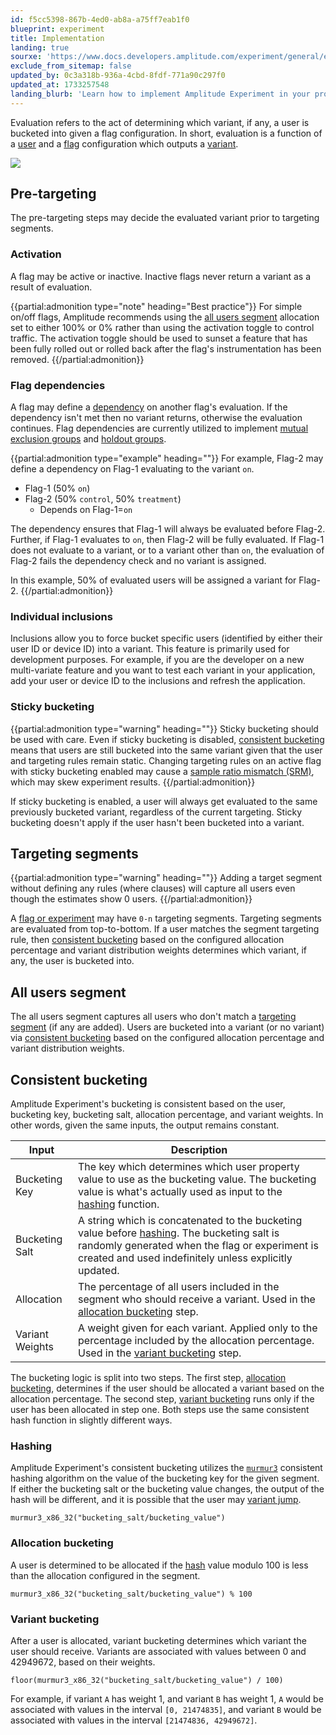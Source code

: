 ```yaml
---
id: f5cc5398-867b-4ed0-ab8a-a75ff7eab1f0
blueprint: experiment
title: Implementation
landing: true
sourxe: 'https://www.docs.developers.amplitude.com/experiment/general/evaluation/implementation/'
exclude_from_sitemap: false
updated_by: 0c3a318b-936a-4cbd-8fdf-771a90c297f0
updated_at: 1733257548
landing_blurb: 'Learn how to implement Amplitude Experiment in your product.'
---
```

Evaluation refers to the act of determining which variant, if any, a user is bucketed into given a flag configuration. In short, evaluation is a function of a [user](/docs/feature-experiment/data-model#users) and a [flag](/docs/feature-experiment/data-model#flags-and-experiments) configuration which outputs a [variant](/docs/feature-experiment/data-model#variants).

![](statamic://asset::help_center_conversions::experiment/evaluation-implementation.drawio.svg)


## Pre-targeting

The pre-targeting steps may decide the evaluated variant prior to targeting segments.

### Activation

A flag may be active or inactive. Inactive flags never return a variant as a result of evaluation.

{{partial:admonition type="note" heading="Best practice"}}
For simple on/off flags, Amplitude recommends using the [all users segment](#all-users-segment) allocation set to either 100% or 0% rather than using the activation toggle to control traffic. The activation toggle should be used to sunset a feature that has been fully rolled out or rolled back after the flag's instrumentation has been removed.
{{/partial:admonition}}

### Flag dependencies

A flag may define a [dependency](/docs/feature-experiment/under-the-hood/flag-dependencies) on another flag's evaluation. If the dependency isn't met then no variant returns, otherwise the evaluation continues. Flag dependencies are currently utilized to implement [mutual exclusion groups](/docs/feature-experiment/under-the-hood/flag-dependencies#mutual-exclusion-groups) and [holdout groups](/docs/feature-experiment/under-the-hood/flag-dependencies#holdout-groups).

{{partial:admonition type="example" heading=""}}
For example, Flag-2 may define a dependency on Flag-1 evaluating to the variant `on`.

* Flag-1 (50% `on`)
* Flag-2 (50% `control`, 50% `treatment`)
    * Depends on Flag-1=`on`

The dependency ensures that Flag-1 will always be evaluated before Flag-2. Further, if Flag-1 evaluates to `on`, then Flag-2 will be fully evaluated. If Flag-1 does not evaluate to a variant, or to a variant other than `on`, the evaluation of Flag-2 fails the dependency check and no variant is assigned.

In this example, 50% of evaluated users will be assigned a variant for Flag-2.
{{/partial:admonition}}

### Individual inclusions

Inclusions allow you to force bucket specific users (identified by either their user ID or device ID) into a variant. This feature is primarily used for development purposes. For example, if you are the developer on a new multi-variate feature and you want to test each variant in your application, add your user or device ID to the inclusions and refresh the application.

### Sticky bucketing


{{partial:admonition type="warning" heading=""}}
Sticky bucketing should be used with care. Even if sticky bucketing is disabled, [consistent bucketing](#consistent-bucketing) means that users are still bucketed into the same variant given that the user and targeting rules remain static. Changing targeting rules on an active flag with sticky bucketing enabled may cause a [sample ratio mismatch (SRM)](/docs/feature-experiment/troubleshooting/sample-ratio-mismatch), which may skew experiment results.
{{/partial:admonition}}

If sticky bucketing is enabled, a user will always get evaluated to the same previously bucketed variant, regardless of the current targeting. Sticky bucketing doesn't apply if the user hasn't been bucketed into a variant.

## Targeting segments

{{partial:admonition type="warning" heading=""}}
Adding a target segment without defining any rules (where clauses) will capture all users even though the estimates show 0 users.
{{/partial:admonition}}

A [flag or experiment](/docs/feature-experiment/data-model#flags-and-experiments) may have `0-n` targeting segments. Targeting segments are evaluated from top-to-bottom. If a user matches the segment targeting rule, then [consistent bucketing](#consistent-bucketing) based on the configured allocation percentage and variant distribution weights determines which variant, if any, the user is bucketed into.

## All users segment

The all users segment captures all users who don't match a [targeting segment](#targeting-segments) (if any are added). Users are bucketed into a variant (or no variant) via [consistent bucketing](#consistent-bucketing) based on the configured allocation percentage and variant distribution weights.

## Consistent bucketing

Amplitude Experiment's bucketing is consistent based on the user, bucketing key, bucketing salt, allocation percentage, and variant weights. In other words, given the same inputs, the output remains constant.

| <div class='med-big-column'> Input </div> | Description |
| --- | --- |
| Bucketing Key | The key which determines which user property value to use as the bucketing value. The bucketing value is what's actually used as input to the [hashing](#hashing) function. |
| Bucketing Salt | A string which is concatenated to the bucketing value before [hashing](#hashing). The bucketing salt is randomly generated when the flag or experiment is created and used indefinitely unless explicitly updated. |
| Allocation | The percentage of all users included in the segment who should receive a variant. Used in the [allocation bucketing](#allocation-bucketing) step. |
| Variant Weights | A weight given for each variant. Applied only to the percentage included by the allocation percentage. Used in the [variant bucketing](#variant-bucketing) step. |

The bucketing logic is split into two steps. The first step, [allocation bucketing](#allocation-bucketing), determines if the user should be allocated a variant based on the allocation percentage. The second step, [variant bucketing](#variant-bucketing) runs only if the user has been allocated in step one. Both steps use the same consistent hash function in slightly different ways.

### Hashing

Amplitude Experiment's consistent bucketing utilizes the [`murmur3`](https://en.wikipedia.org/wiki/MurmurHash) consistent hashing algorithm on the value of the bucketing key for the given segment. If either the bucketing salt or the bucketing value changes, the output of the hash will be different, and it is possible that the user may [variant jump](docs/feature-experiment/troubleshooting/variant-jumping). 

```text
murmur3_x86_32("bucketing_salt/bucketing_value")
```

### Allocation bucketing

A user is determined to be allocated if the [hash](#hashing) value modulo 100 is less than the allocation configured in the segment.

```text
murmur3_x86_32("bucketing_salt/bucketing_value") % 100
```

### Variant bucketing

After a user is allocated, variant bucketing determines which variant the user should receive. Variants are associated with values between 0 and 42949672, based on their weights.

```text
floor(murmur3_x86_32("bucketing_salt/bucketing_value") / 100)
```

For example, if variant `A` has weight 1, and variant `B` has weight 1, `A` would be associated with values in the interval `[0, 21474835]`, and variant `B` would be associated with values in the interval `[21474836, 42949672]`.
